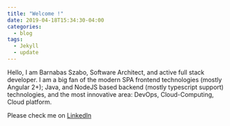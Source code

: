 ```yaml
---
title: "Welcome !"
date: 2019-04-18T15:34:30-04:00
categories:
  - blog
tags:
  - Jekyll
  - update
---
```


Hello, I am Barnabas Szabo, Software Architect, and active full stack
developer.
I am a big fan of the modern SPA frontend technologies (mostly
Angular 2+); Java, and NodeJS based backend (mostly typescript
support) technologies, and the most innovative area: DevOps,
Cloud-Computing, Cloud platform.

Please check me on [LinkedIn](https://www.linkedin.com/in/szabobarnabas)